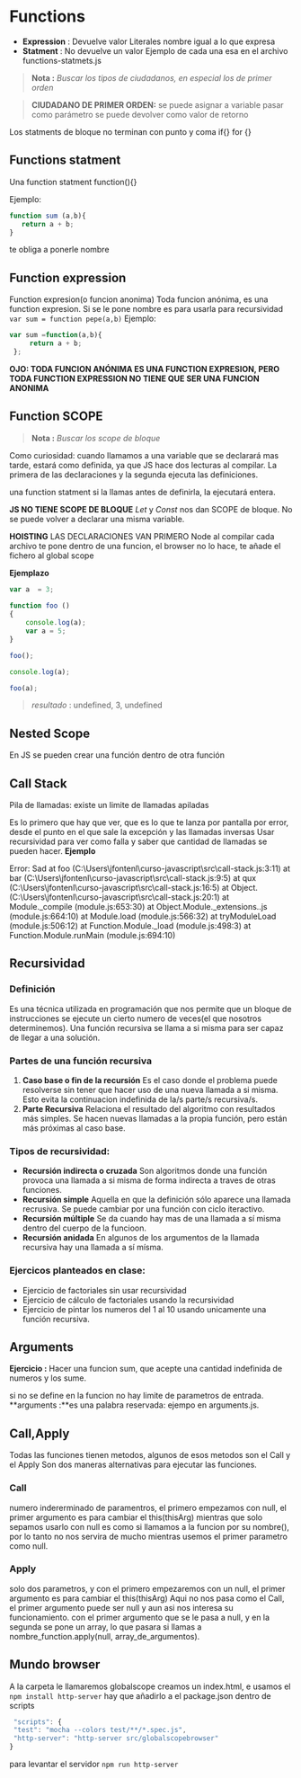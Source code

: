 # Functions
* **Expression** : Devuelve valor
    Literales nombre igual a lo que expresa
* **Statment** : No devuelve un valor
Ejemplo de cada una esa en el archivo functions-statmets.js

> **Nota :** *Buscar los tipos de ciudadanos, en especial los de primer orden*

>**CIUDADANO DE PRIMER ORDEN:**
> se puede asignar a variable
> pasar como parámetro
> se puede devolver como valor de retorno

Los statments de bloque no terminan con punto y coma
if{} for {}

## Functions statment
Una function statment function(){}

   Ejemplo:
   ```js
   function sum (a,b){
      return a + b;
   }
   ```

te obliga a ponerle nombre

## Function expression
Function expresion(o funcion anonima)
Toda funcion anónima, es una function expresion.
   Si se le pone nombre es para usarla para recursividad  ``` var sum = function pepe(a,b) ```
   Ejemplo:
   ```js
   var sum =function(a,b){
        return a + b;
    };
   ```
**OJO: TODA FUNCION ANÓNIMA ES UNA FUNCTION EXPRESION, PERO TODA FUNCTION EXPRESSION NO TIENE QUE SER UNA FUNCION ANONIMA**

##  Function SCOPE
> **Nota :** *Buscar los scope de bloque*

Como curiosidad: cuando llamamos a una variable que se declarará mas tarde, estará como definida, ya que JS hace dos lecturas al compilar. La primera de las declaraciones y la segunda ejecuta las definiciones.

una function statment si la llamas antes de definirla, la ejecutará entera.

**JS NO TIENE SCOPE DE BLOQUE**
*Let* y *Const* nos dan SCOPE de bloque. No se puede volver a declarar una misma variable.

**HOISTING** LAS DECLARACIONES VAN PRIMERO
Node al compilar cada archivo te pone dentro de una funcion, el browser no lo hace, te añade el fichero al global scope

**Ejemplazo**

```js
var a  = 3;
 
function foo ()
{
    console.log(a);
    var a = 5;
}

foo();

console.log(a);

foo(a);
```

> *resultado* : undefined, 3, undefined

##  Nested Scope
En JS se pueden crear una función dentro de otra función

## Call Stack
Pila de llamadas: existe un limite de llamadas apiladas

Es lo primero que hay que ver, que es lo que te lanza por pantalla por error, desde el punto en el que sale la excepción y las llamadas inversas
Usar recursividad para ver como falla y saber que cantidad de llamadas se pueden hacer.
**Ejemplo**

Error: Sad
    at foo (C:\Users\jfontenl\curso-javascript\src\call-stack.js:3:11)
    at bar (C:\Users\jfontenl\curso-javascript\src\call-stack.js:9:5)
    at qux (C:\Users\jfontenl\curso-javascript\src\call-stack.js:16:5)
    at Object.<anonymous> (C:\Users\jfontenl\curso-javascript\src\call-stack.js:20:1)
    at Module._compile (module.js:653:30)
    at Object.Module._extensions..js (module.js:664:10)
    at Module.load (module.js:566:32)
    at tryModuleLoad (module.js:506:12)
    at Function.Module._load (module.js:498:3)
    at Function.Module.runMain (module.js:694:10)


## Recursividad
### Definición
Es una técnica utilizada en programación que nos permite que un bloque de instrucciones se ejecute un cierto numero de veces(el que nosotros determinemos).
Una función recursiva se llama a si misma para ser capaz de llegar a una solución.
### Partes de una función recursiva
1. **Caso base o fin de la recursión** Es el caso donde el problema puede resolverse sin tener que hacer uso de una nueva llamada a si misma. Esto evita la continuacion indefinida de la/s parte/s recursiva/s.
2. **Parte Recursiva** Relaciona el resultado del algoritmo con resultados más simples. Se hacen nuevas llamadas a la propia función, pero están más próximas al caso base.

### Tipos de recursividad:
* **Recursión indirecta o cruzada** Son algoritmos donde una función provoca una llamada a si misma de forma indirecta a traves de otras funciones.
* **Recursión simple** Aquella en que la definición sólo aparece una llamada recrusiva. Se puede cambiar por una función con ciclo iteractivo.
* **Recursión múltiple** Se da cuando hay mas de una llamada a sí misma dentro del cuerpo de la funcioon.
* **Recursión anidada** En algunos de los argumentos de la llamada recursiva hay una llamada a sí mísma.

### Ejercicos planteados en clase:
* Ejercicio de factoriales sin usar recursividad
* Ejercicio de cálculo de factoriales usando la recursividad
* Ejercicio de pintar los numeros del 1 al 10 usando unicamente una función recursiva.


## Arguments
**Ejercicio :** Hacer una funcion sum, que acepte una cantidad indefinida de numeros y los sume.

si no se define en la funcion no hay limite de parametros de entrada.
**arguments :**es una palabra reservada: ejempo en arguments.js.

## Call,Apply 
Todas las funciones tienen metodos, algunos de esos metodos son el Call y el Apply
Son dos maneras alternativas para ejecutar las funciones.
### Call
numero indererminado de paramentros, el primero empezamos con null, el primer argumento es para cambiar el this(thisArg)
mientras que solo sepamos usarlo con null es como si llamamos a la funcion por su nombre(), por lo tanto no nos servira de mucho mientras usemos el primer parametro como null.
### Apply
solo dos parametros, y con el primero empezaremos con un null, el primer argumento es para cambiar el this(thisArg)
Aqui no nos pasa como el Call, el primer argumento puede ser null y aun asi nos interesa su funcionamiento.
con el primer argumento que se le pasa a null, y en la segunda se pone un array, lo que pasara si llamas a 
nombre_function.apply(null, array_de_argumentos).

## Mundo browser
A la carpeta le llamaremos globalscope
creamos un index.html, e usamos el ``` npm install http-server ```
hay que añadirlo a el package.json dentro de scripts

   ```js
    "scripts": {
    "test": "mocha --colors test/**/*.spec.js",
    "http-server": "http-server src/globalscopebrowser"
   }
   ```
para levantar el servidor ``` npm run http-server ```